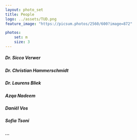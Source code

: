 ```yaml
---
layout: photo_set
title: People
logo: ../assets/TUD.png
feature_image: "https://picsum.photos/2560/600?image=872"

photos:
    set: m
    size: 3
---
```


##### Dr. Sicco Verwer

##### Dr. Christian Hammerschmidt

##### Dr. Laurens Bliek

##### Azqa Nadeem

##### Daniël Vos

##### Sofia Tsoni

##### ...
